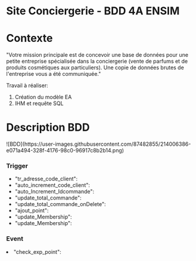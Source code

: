 # Site Conciergerie - BDD 4A ENSIM

<h1>Contexte</h1>

"Votre mission principale est de concevoir une base de données pour une petite entreprise spécialisée dans la conciergerie (vente de parfums et de produits cosmétiques aux particuliers).
Une copie de données brutes de l'entreprise vous a été communiquée."

Travail à réaliser:
<ol>
<li>Création du modèle EA</li>
<li>IHM et requête SQL</li>
</ol>

<h1>Description BDD</h1>
![BDD](https://user-images.githubusercontent.com/87482855/214006386-e071a494-328f-4176-98c0-96917c8b2b14.png)
<h3>Trigger</h3>

<ul>
<li>"tr_adresse_code_client":


</li>
<li>"auto_increment_code_client":


</li>
<li>"auto_Increment_Idcommande":


</li>
<li>"update_total_commande":


</li>
<li>"update_total_commande_onDelete":


</li>
<li>"ajout_point":


</li>
<li>"update_Membership":


</li>
<li>"update_Membership":


</li>
</ul>



<h3>Event</h3>

<li>"check_exp_point":


</li>

